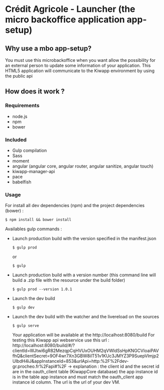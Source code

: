 # Crédit Agricole - Launcher (the micro backoffice application app-setup) 
 
## Why use a mbo app-setup?

You must use this microbackoffice when you want allow the possibility for an external person to update some information of your application.
This HTML5 application will communicate to the Kiwapp environment by using the public api

## How does it work ?

### Requirements

- node.js
- npm
- bower

### Included

- Gulp compilation
- Sass 
- moment
- angular (angular core, angular router, angular sanitize, angular touch)
- kiwapp-manager-api
- pace
- babelfish

### Usage

For install all dev dependencies (npm) and the project dependencies (bower) :
 
```shell
$ npm install && bower install
```
 
Availables gulp commands :

 
 - Launch production build with the version specified in the manifest.json
 
    ```shell
    $ gulp prod
    ```

    or

    ```shell
    $ gulp
    ```
    
- Launch production build with a version number (this command line will build a .zip file with the resource under the build folder)
 
    ```shell
    $ gulp prod --version 1.0.1
    ```


- Launch the dev build

    ```shell
    $ gulp dev
    ```
    
- Launch the dev build with the watcher and the livereload on the sources
 
    ```shell
    $ gulp serve
    ```
    
    Your application will be available at the http://localhost:8080/build
    For testing this Kiwapp api webservice use this url : http://localhost:8080/build/#/?clientId=WJtwi6gR82MezqpCqHVUxOUHM2qVWIdSsHpKNGCVIoaiPAVfhQ&clientSecret=9OF4wr7Xn3GBW8ilT51v1KUc3JMYZ3P9SuepVlmjp2UlbdH4iJ&appInstanceId=853&urlApi=http:%2F%2Fdev-gr.procheo.fr%2Fapi#%2F
    -> explanation : the client id and the secret id are in the oauth_client table (KiwappCore database) the app instance id is in the table app instance and must match the oauth_client app instance id column. The url is the url of your dev VM. 


